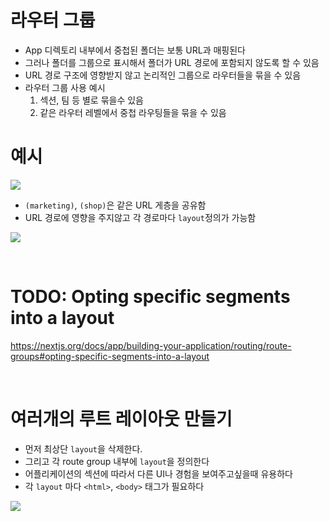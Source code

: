 # 라우터 그룹

- App 디렉토리 내부에서 중첩된 폴더는 보통 URL과 매핑된다
- 그러나 폴더를 그룹으로 표시해서 폴더가 URL 경로에 포함되지 않도록 할 수 있음
- URL 경로 구조에 영향받지 않고 논리적인 그룹으로 라우터들을 묶을 수 있음
- 라우터 그룹 사용 예시
  1. 섹션, 팀 등 별로 묶을수 있음
  2. 같은 라우터 레벨에서 중첩 라우팅들을 묶을 수 있음

# 예시

![](https://nextjs.org/_next/image?url=%2Fdocs%2Flight%2Froute-group-organisation.png&w=1920&q=75)

- `(marketing)`, `(shop)`은 같은 URL 게층을 공유함
- URL 경로에 영향을 주지않고 각 경로마다 `layout`정의가 가능함

![](https://nextjs.org/_next/image?url=%2Fdocs%2Flight%2Froute-group-multiple-layouts.png&w=1920&q=75)

<br/>

# TODO: Opting specific segments into a layout

https://nextjs.org/docs/app/building-your-application/routing/route-groups#opting-specific-segments-into-a-layout

<br/>

# 여러개의 루트 레이아웃 만들기

- 먼저 최상단 `layout`을 삭제한다.
- 그리고 각 route group 내부에 `layout`을 정의한다
- 어플리케이션의 섹션에 따라서 다른 UI나 경험을 보여주고싶을때 유용하다
- 각 `layout` 마다 `<html>`, `<body>` 태그가 필요하다

![](https://nextjs.org/_next/image?url=%2Fdocs%2Flight%2Froute-group-multiple-root-layouts.png&w=1920&q=75)

